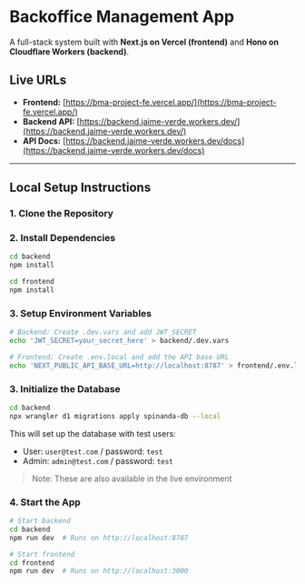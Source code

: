 # Backoffice Management App

A full-stack system built with **Next.js on Vercel (frontend)** and **Hono on Cloudflare Workers (backend)**.

## Live URLs

- **Frontend:** [https://bma-project-fe.vercel.app/](https://bma-project-fe.vercel.app/)
- **Backend API:** [https://backend.jaime-verde.workers.dev/](https://backend.jaime-verde.workers.dev/)
- **API Docs:** [https://backend.jaime-verde.workers.dev/docs](https://backend.jaime-verde.workers.dev/docs)

---

## Local Setup Instructions

### 1. Clone the Repository

### 2. Install Dependencies

```bash
cd backend
npm install

cd frontend
npm install
```

### 3. Setup Environment Variables

```bash
# Backend: Create .dev.vars and add JWT_SECRET
echo 'JWT_SECRET=your_secret_here' > backend/.dev.vars

# Frontend: Create .env.local and add the API base URL
echo 'NEXT_PUBLIC_API_BASE_URL=http://localhost:8787' > frontend/.env.local
```

### 3. Initialize the Database

```bash
cd backend
npx wrangler d1 migrations apply spinanda-db --local
```

This will set up the database with test users:

- User: `user@test.com` / password: `test`
- Admin: `admin@test.com` / password: `test`

> Note: These are also available in the live environment

### 4. Start the App

```bash
# Start backend
cd backend
npm run dev  # Runs on http://localhost:8787

# Start frontend
cd frontend
npm run dev  # Runs on http://localhost:3000
```
